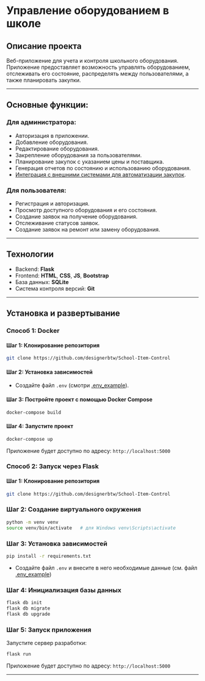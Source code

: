 # Управление оборудованием в школе

## Описание проекта
Веб-приложение для учета и контроля школьного оборудования. Приложение предоставляет возможность управлять 
оборудованием, отслеживать его состояние, распределять между пользователями, а также планировать закупки.  

---

## Основные функции:
### Для администратора:
- Авторизация в приложении.
- Добавление оборудования.
- Редактирование оборудования.
- Закрепление оборудования за пользователями.
- Планирование закупок с указанием цены и поставщика.
- Генерация отчетов по состоянию и использованию оборудования.
- [Интеграция с внешними системами для автоматизации закупок](https://github.com/designerbtw/School-Item-Control/blob/main/app/api/API_DOC.md).

### Для пользователя:
- Регистрация и авторизация.
- Просмотр доступного оборудования и его состояния.
- Создание заявок на получение оборудования.
- Отслеживание статусов заявок.
- Создание заявок на ремонт или замену оборудования.

---

## Технологии
- Backend: **Flask**
- Frontend: **HTML**, **CSS**, **JS**, **Bootstrap**
- База данных: **SQLite**
- Система контроля версий: **Git**

---

## Установка и развертывание

### Способ 1: Docker

#### Шаг 1: Клонирование репозитория
```bash  
git clone https://github.com/designerbtw/School-Item-Control
```
#### Шаг 2: Установка зависимостей
- Создайте файл `.env` (смотри [.env_example](https://github.com/designerbtw/School-Item-Control/blob/main/.env_example)).

#### Шаг 3: Постройте проект с помощью Docker Compose
```bash  
docker-compose build  
```

#### Шаг 4: Запустите проект
```bash  
docker-compose up  
```

Приложение будет доступно по адресу: `http://localhost:5000`

### Способ 2: Запуск через Flask

#### Шаг 1: Клонирование репозитория
```bash
git clone https://github.com/designerbtw/School-Item-Control
```

### Шаг 2: Создание виртуального окружения
```bash
python -m venv venv
source venv/bin/activate   # для Windows venv\Scripts\activate      
```

### Шаг 3: Установка зависимостей
```bash
pip install -r requirements.txt
```

- Создайте файл `.env` и внесите в него необходимые данные (см. файл [.env_example](https://github.com/designerbtw/School-Item-Control/blob/main/.env_example))

### Шаг 4: Инициализация базы данных
```bash
flask db init
flask db migrate
flask db upgrade
```

### Шаг 5: Запуск приложения
Запустите сервер разработки:
```bash
flask run
```
Приложение будет доступно по адресу: `http://localhost:5000`

---
